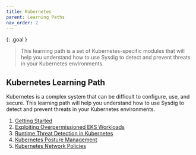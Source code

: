 ```yaml
---
title: Kubernetes
parent: Learning Paths
nav_order: 2
---
```


{: .goal }
>This learning path is a set of Kubernetes-specific modules that will help you understand how to use Sysdig to detect and prevent threats in your Kubernetes environments.

## Kubernetes Learning Path

Kubernetes is a complex system that can be difficult to configure, use, and secure. This learning path will help you understand how to use Sysdig to detect and prevent threats in your Kubernetes environments.

1. [Getting Started]({{site.baseurl}}/docs/getting-started/)
2. [Exploiting Overpermissioned EKS Workloads]({{site.baseurl}}/docs/modules/runtime-threat-detection/runtime-threat-detection-cloud/eks-iam-roles-and-irsa.html)
3. [Runtime Threat Detection in Kubernetes]({{site.baseurl}}/docs/modules/runtime-threat-detection/runtime-threat-detection-kubernetes/index.html)
4. [Kubernetes Posture Management]({{site.baseurl}}/docs/modules/kubernetes-posture-management.html)
5. [Kubernetes Network Policies]({{site.baseurl}}/docs/modules/kubernetes-network-policies.html)
